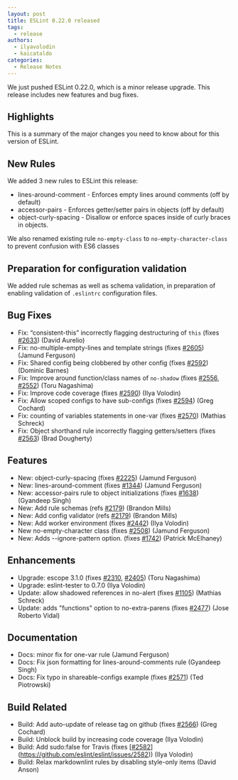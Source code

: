 ```yaml
---
layout: post
title: ESLint 0.22.0 released
tags:
  - release
authors:
  - ilyavolodin
  - kaicataldo
categories:
  - Release Notes
---
```


We just pushed ESLint 0.22.0, which is a minor release upgrade. This release includes new features and bug fixes.

## Highlights

This is a summary of the major changes you need to know about for this version of ESLint.

## New Rules
We added 3 new rules to ESLint this release:

* lines-around-comment - Enforces empty lines around comments (off by default)
* accessor-pairs - Enforces getter/setter pairs in objects (off by default)
* object-curly-spacing - Disallow or enforce spaces inside of curly braces in objects.

We also renamed existing rule `no-empty-class` to `no-empty-character-class` to prevent confusion with ES6 classes

## Preparation for configuration validation
We added rule schemas as well as schema validation, in preparation of enabling validation of `.eslintrc` configuration files.

## Bug Fixes

* Fix: “consistent-this” incorrectly flagging destructuring of `this` (fixes [#2633](https://github.com/eslint/eslint/issues/2633)) (David Aurelio)
* Fix: no-multiple-empty-lines and template strings (fixes [#2605](https://github.com/eslint/eslint/issues/2605)) (Jamund Ferguson)
* Fix: Shared config being clobbered by other config (fixes [#2592](https://github.com/eslint/eslint/issues/2592)) (Dominic Barnes)
* Fix: Improve around function/class names of `no-shadow` (fixes [#2556](https://github.com/eslint/eslint/issues/2556), [#2552](https://github.com/eslint/eslint/issues/2552)) (Toru Nagashima)
* Fix: Improve code coverage (fixes [#2590](https://github.com/eslint/eslint/issues/2590)) (Ilya Volodin)
* Fix: Allow scoped configs to have sub-configs (fixes [#2594](https://github.com/eslint/eslint/issues/2594)) (Greg Cochard)
* Fix: counting of variables statements in one-var (fixes [#2570](https://github.com/eslint/eslint/issues/2570)) (Mathias Schreck)
* Fix: Object shorthand rule incorrectly flagging getters/setters (fixes [#2563](https://github.com/eslint/eslint/issues/2563)) (Brad Dougherty)

## Features

* New: object-curly-spacing (fixes [#2225](https://github.com/eslint/eslint/issues/2225)) (Jamund Ferguson)
* New: lines-around-comment (fixes [#1344](https://github.com/eslint/eslint/issues/1344)) (Jamund Ferguson)
* New: accessor-pairs rule to object initializations (fixes [#1638](https://github.com/eslint/eslint/issues/1638)) (Gyandeep Singh)
* New: Add rule schemas (refs [#2179](https://github.com/eslint/eslint/issues/2179)) (Brandon Mills)
* New: Add config validator (refs [#2179](https://github.com/eslint/eslint/issues/2179)) (Brandon Mills)
* New: Add worker environment (fixes [#2442](https://github.com/eslint/eslint/issues/2442)) (Ilya Volodin)
* New no-empty-character class (fixes [#2508](https://github.com/eslint/eslint/issues/2508)) (Jamund Ferguson)
* New: Adds --ignore-pattern option. (fixes [#1742](https://github.com/eslint/eslint/issues/1742)) (Patrick McElhaney)

## Enhancements

* Upgrade: escope 3.1.0 (fixes [#2310](https://github.com/eslint/eslint/issues/2310), [#2405](https://github.com/eslint/eslint/issues/2405)) (Toru Nagashima)
* Upgrade: eslint-tester to 0.7.0 (Ilya Volodin)
* Update: allow shadowed references in no-alert (fixes [#1105](https://github.com/eslint/eslint/issues/1105)) (Mathias Schreck)
* Update: adds "functions" option to no-extra-parens (fixes [#2477](https://github.com/eslint/eslint/issues/2477)) (Jose Roberto Vidal)

## Documentation

* Docs: minor fix for one-var rule (Jamund Ferguson)
* Docs: Fix json formatting for lines-around-comments rule (Gyandeep Singh)
* Docs: Fix typo in shareable-configs example (fixes [#2571](https://github.com/eslint/eslint/issues/2571)) (Ted Piotrowski)

## Build Related

* Build: Add auto-update of release tag on github (fixes [#2566](https://github.com/eslint/eslint/issues/2566)) (Greg Cochard)
* Build: Unblock build by increasing code coverage (Ilya Volodin)
* Build: Add sudo:false for Travis (fixes [[#2582](https://github.com/eslint/eslint/issues/2582)](https://github.com/eslint/eslint/issues/2582)) (Ilya Volodin)
* Build: Relax markdownlint rules by disabling style-only items (David Anson)
